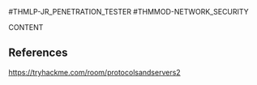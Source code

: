 #THMLP-JR_PENETRATION_TESTER #THMMOD-NETWORK_SECURITY

CONTENT
## References

https://tryhackme.com/room/protocolsandservers2